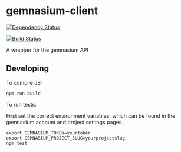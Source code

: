 # gemnasium-client

[![Dependency Status](https://gemnasium.com/thedumbterminal/gemnasium-client.svg)](https://gemnasium.com/thedumbterminal/gemnasium-client)

[![Build Status](https://travis-ci.org/thedumbterminal/gemnasium-client.svg)](https://travis-ci.org/thedumbterminal/gemnasium-client.svg)

A wrapper for the gemnasium API

## Developing

To compile JS:

    npm run build

To run tests:

First set the correct environment variables, which can be found in the gemnasium account and project settings pages.

    export GEMNASIUM_TOKEN=yourtoken
    export GEMNASIUM_PROJECT_SLUG=yourprojectslug
    npm test
